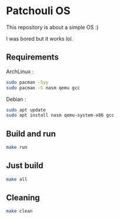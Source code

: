 # Patchouli OS

This repository is about a simple OS :)

I was bored but it works lol.

## Requirements

ArchLinux :

```bash
sudo pacman -Syy
sudo pacman -S nasm qemu gcc 
```

Debian :

```bash
sudo apt update
sudo apt install nasm qemu-system-x86 gcc
```

## Build and run

```bash
make run
```

## Just build

```bash
make all
```

## Cleaning

```bash
make clean
```
